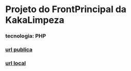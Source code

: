 # Projeto do FrontPrincipal da KakaLimpeza

### tecnologia: PHP
### [url publica](https://kakalimpeza.com.br/)
### [url local](http://localhost/kakalimpeza/front/)
